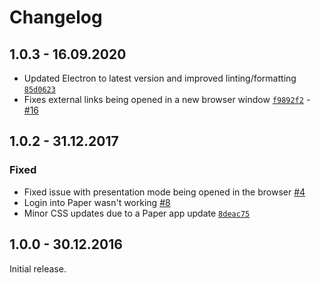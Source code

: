 # Changelog

## 1.0.3 - 16.09.2020

- Updated Electron to latest version and improved linting/formatting [`85d0623`](https://github.com/morkro/papyrus/commit/85d0623af3a2c83772715711dcd33e710e07246c)
- Fixes external links being opened in a new browser window [`f9892f2`](https://github.com/morkro/papyrus/commit/f9892f2dd9fb55404070890ac82deb4d6069cca5) - [#16](https://github.com/morkro/papyrus/issues/16)

## 1.0.2 - 31.12.2017

### Fixed

- Fixed issue with presentation mode being opened in the browser [#4](https://github.com/morkro/papyrus/issues/4)
- Login into Paper wasn't working [#8](https://github.com/morkro/papyrus/issues/8)
- Minor CSS updates due to a Paper app update [`8deac75`](https://github.com/morkro/papyrus/commit/8deac75d1b33d79bf9d5bfd081f8a0b3dcca1636)

## 1.0.0 - 30.12.2016

Initial release.
